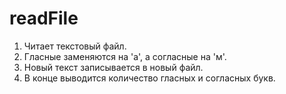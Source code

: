 # readFile

1. Читает текстовый файл.
2. Гласные заменяются на 'a', а согласные на 'м'.
3. Новый текст записывается в новый файл.
4. В конце выводится количество гласных и согласных букв.